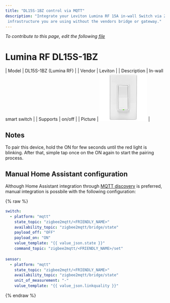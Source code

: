 ```yaml
---
title: "DL15S-1BZ control via MQTT"
description: "Integrate your Leviton Lumina RF 15A in-wall Switch via Zigbee2mqtt with whatever smart home
 infrastructure you are using without the vendors bridge or gateway."
---
```


*To contribute to this page, edit the following
[file](https://github.com/Koenkk/zigbee2mqtt.io/blob/master/docs/devices/DL15S-1BZ.md)*

# Lumina RF DL15S-1BZ

| Model | DL15S-1BZ (Lumina RF) |
| Vendor  | Leviton |
| Description | In-wall smart switch |
| Supports | on/off |
| Picture | ![DL15S-1BZ](../images/devices/DL15S-1BZ.jpg) |

## Notes

To pair this device, hold the ON for few seconds until the red light is blinking. After that, simple tap once on the ON again to start the pairing process.

## Manual Home Assistant configuration
Although Home Assistant integration through [MQTT discovery](../integration/home_assistant) is preferred,
manual integration is possbile with the following configuration:


{% raw %}
```yaml
switch:
  - platform: "mqtt"
    state_topic: "zigbee2mqtt/<FRIENDLY_NAME>"
    availability_topic: "zigbee2mqtt/bridge/state"
    payload_off: "OFF"
    payload_on: "ON"
    value_template: "{{ value_json.state }}"
    command_topic: "zigbee2mqtt/<FRIENDLY_NAME>/set"

sensor:
  - platform: "mqtt"
    state_topic: "zigbee2mqtt/<FRIENDLY_NAME>"
    availability_topic: "zigbee2mqtt/bridge/state"
    unit_of_measurement: "-"
    value_template: "{{ value_json.linkquality }}"
```
{% endraw %}


